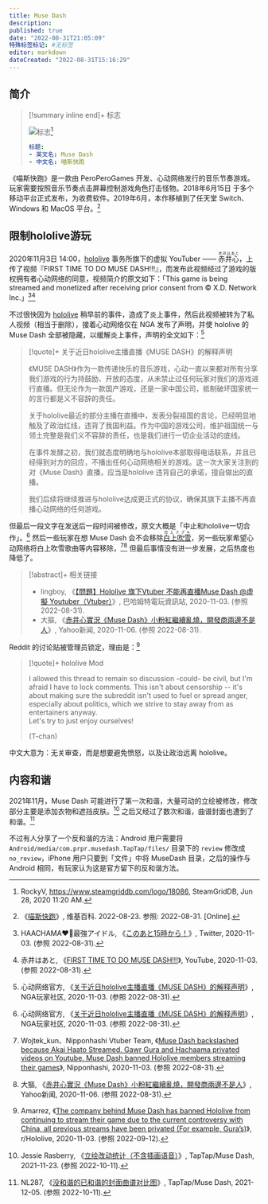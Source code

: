 ```yaml
---
title: Muse Dash
description:
published: true
date: "2022-08-31T21:05:09"
特殊标签标记: #无标签
editor: markdown
dateCreated: "2022-08-31T15:16:29"
---
```


## 简介

> [!summary inline end]+ 标志
>
> ![标志](https://s3.tebi.io/ggame/game/Muse_Dash/logo.webp)[^logo]
>
> ```yaml
> 标题:
> - 英文名: Muse Dash
> - 中文名: 喵斯快跑
> ```

[^logo]: RockyV, <https://www.steamgriddb.com/logo/18086>, SteamGridDB, Jun 28, 2020 11:20 AM.

《喵斯快跑》是一款由 PeroPeroGames 开发、心动网络发行的音乐节奏游戏。玩家需要按照音乐节奏点击屏幕控制游戏角色打击怪物。2018年6月15日 于多个移动平台正式发布，为收费软件。2019年6月，本作移植到了任天堂 Switch、Windows 和 MacOS 平台。[^wiki]

[^wiki]: 《[喵斯快跑](https://zh.wikipedia.org/wiki/喵斯快跑)》, 维基百科. 2022-08-23. 参照: 2022-08-31. [Online].

## 限制hololive游玩

2020年11月3日 14:00，[hololive][] 事务所旗下的虚拟 YouTuber —— <ruby>赤井心<rp>(</rp><rt>赤井はあと</rt><rp>)</rp></ruby>，上传了视频『FIRST TIME TO DO MUSE DASH!!!』，而发布此视频经过了游戏的版权拥有者心动网络的同意，视频简介的原文如下：「This game is being streamed and monetized after receiving prior consent from © X.D. Network Inc.」[^05376][^qPWbEYTRnvs]

[hololive]: /company/hololive.md

[^05376]: HAACHAMA❤️‍🔥最強アイドル, 《[このあと15時から！](https://web.archive.org/web/20201103044009/https://twitter.com/akaihaato/status/1323484957285605376)》, Twitter, 2020-11-03. (参照 2022-08-31).

[^qPWbEYTRnvs]: 赤井はあと, 《[FIRST TIME TO DO MUSE DASH!!!](https://web.archive.org/web/20201102144929/https://www.youtube.com/watch?v=qPWbEYTRnvs&gl=US&hl=en)》, YouTube, 2020-11-03. (参照 2022-08-31).

不过很快因为 [hololive][] 稍早前的事件，造成了炎上事件，然后此视频被转为了私人视频（相当于删除），接着心动网络仅在 NGA 发布了声明，并使 hololive 的 Muse Dash 全部被隐藏，以缓解炎上事件，声明的全文如下：[^VrjAf]

[^VrjAf]: 心动网络官方, 《[关于近日hololive主播直播《MUSE DASH》的解释声明](https://archive.is/VrjAf "https://ngabbs.com/read.php?tid=24017889")》, NGA玩家社区, 2020-11-03. (参照 2022-08-31).

> [!quote]+ 关于近日hololive主播直播《MUSE DASH》的解释声明
>
> 《MUSE DASH》作为一款传递快乐的音乐游戏，心动一直以来都对所有分享我们游戏的行为持鼓励、开放的态度，从未禁止过任何玩家对我们的游戏进行直播。但无论作为一款国产游戏，还是一家中国公司，抵制破坏国家统一的言行都是义不容辞的责任。
>
> 关于hololive最近的部分主播在直播中，发表分裂祖国的言论，已经明显地触及了政治红线，违背了我国利益。作为中国的游戏公司，维护祖国统一与领土完整是我们义不容辞的责任，也是我们进行一切企业活动的底线。
>
> 在事件发酵之初，我们就态度明确地与hololive本部取得电话联系，并且已经得到对方的回应，不播出任何心动网络相关的游戏。这一次大家关注到的对《Muse Dash》直播，应当是hololive 违背自己的承诺，擅自做出的直播。
>
> 我们后续将继续推进与hololive达成更正式的协议，确保其旗下主播不再直播心动网络的任何游戏。

但最后一段文字在发送后一段时间被修改，原文大概是「中止和hololive一切合作」。[^VrjAf] 然后一些玩家在想 Muse Dash 会不会移除<ruby>[白上吹雪][]<rp>(</rp><rt>白上フブキ</rt><rp>)</rp></ruby>，另一些玩家希望心动网络将白上吹雪歌曲等内容移除，[^mdhcdc][^031244197] 但最后事情没有进一步发展，之后热度也降低了。

[白上吹雪]: /people/白上吹雪.md

[^mdhcdc]: Wojtek_kun、Nipponhashi Vtuber Team, 《[Muse Dash backslashed because Akai Haato Streamed. Gawr Gura and Hachaama privated videos on Youtube. Muse Dash banned Hololive members streaming their games](https://web.archive.org/web/20210413193900/https://nipponhashi.com/muse-dash-hololive-china-drama-continue/)》, Nipponhashi, 2020-11-03. (参照 2022-08-31).

[^031244197]: 大摳, 《[赤井心實況《Muse Dash》小粉紅繼續亂燒，開發商兩邊不是人](https://web.archive.org/web/20220831123823/https://tw.news.yahoo.com/littlepinkdeadmom-031244197.html)》, Yahoo新闻, 2020-11-06. (参照 2022-08-31).

> [!abstract]+ 相关链接
>
> +   lingboy, 《[【問題】Hololive 旗下Vtuber 不能再直播Muse Dash @虛擬 Youtuber（Vtuber）](https://web.archive.org/web/20220831130044/https://forum.gamer.com.tw/C.php?bsn=60608&snA=1740)》, 巴哈姆特電玩資訊站, 2020-11-03. (参照 2022-08-31).
> +   大摳, 《[赤井心實況《Muse Dash》小粉紅繼續亂燒，開發商兩邊不是人](https://web.archive.org/web/20220831123823/https://tw.news.yahoo.com/littlepinkdeadmom-031244197.html)》, Yahoo新闻, 2020-11-06. (参照 2022-08-31).

Reddit 的讨论贴被管理员锁定，理由是：[^jn8uyl]

[^jn8uyl]: Amarrez, 《[The company behind Muse Dash has banned Hololive from continuing to stream their game due to the current controversy with China, all previous streams have been privated (For example, Gura’s)](https://web.archive.org/web/20220718142132/https://www.reddit.com/r/Hololive/comments/jn8uyl/the_company_behind_muse_dash_has_banned_hololive/)》, r/Hololive, 2020-11-03. (参照 2022-09-12).

> [!quote]+ hololive Mod
>
> I allowed this thread to remain so discussion -could- be civil, but I'm afraid I have to lock comments. This isn't about censorship -- it's about making sure the subreddit isn't used to fuel or spread anger, especially about politics, which we strive to stay away from as entertainers anyway.<br>
> Let's try to just enjoy ourselves!
>
> (T-chan)

中文大意为：无关审查，而是想要避免愤怒，以及让政治远离 hololive。

## 内容和谐

2021年11月，Muse Dash 可能进行了第一次和谐，大量可动的立绘被修改，修改部分主要是添加衣物和遮挡皮肤。[^8e3Y5] 之后又经过了数次和谐，曲谱封面也遭到了和谐。[^hbaBh]

[^8e3Y5]: Jessie Rasberry, 《[立绘改动统计（不含插画语音）](https://archive.ph/8e3Y5 "https://www.taptap.com/topic/19667116")》, TapTap/Muse Dash, 2021-11-23. (参照 2022-10-11).

[^hbaBh]: NL287, 《[没和谐的已和谐的封面曲谱对比图](https://archive.ph/hbaBh "https://www.taptap.com/topic/19736577")》, TapTap/Muse Dash, 2021-12-05. (参照 2022-10-11).

不过有人分享了一个反和谐的方法：Android 用户需要将 `Android/media/com.prpr.musedash.TapTap/files/` 目录下的 `review`  修改成 `no_review`，iPhone 用户只要到「文件」中将 MuseDash 目录，之后的操作与 Android 相同，有玩家认为这是官方留下的反和谐方法。
